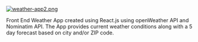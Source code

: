 [![weather-app2.png](https://i.postimg.cc/4x3XTwS8/weather-app2.png)](https://postimg.cc/BXRrT5sD)

Front End Weather App created using React.js using openWeather API and Nominatim API. The App provides current weather conditions along with a 5 day forecast based on city and/or ZIP code. 
